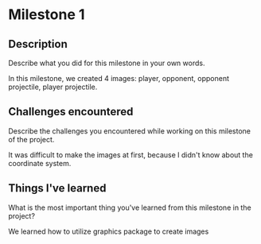 # Milestone 1

## Description
Describe what you did for this milestone in your own words.

In this milestone, we created 4 images: player, opponent, opponent projectile, player projectile.

## Challenges encountered
Describe the challenges you encountered while working on this milestone of the project.

It was difficult to make the images at first, because I didn't know about the coordinate system.

## Things I've learned
What is the most important thing you've learned from this milestone in the project?

We learned how to utilize graphics package to create images
